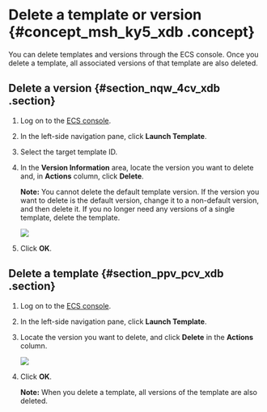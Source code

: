 # Delete a template or version {#concept_msh_ky5_xdb .concept}

You can delete templates and versions through the ECS console. Once you delete a template, all associated versions of that template are also deleted.

## Delete a version {#section_nqw_4cv_xdb .section}

1.  Log on to the [ECS console](https://partners-intl.console.aliyun.com/#/ecs).
2.  In the left-side navigation pane, click **Launch Template**.
3.  Select the target template ID.
4.  In the **Version Information** area, locate the version you want to delete and, in **Actions** column, click **Delete**.

    **Note:** You cannot delete the default template version. If the version you want to delete is the default version, change it to a non-default version, and then delete it. If you no longer need any versions of a single template, delete the template.

    ![](http://static-aliyun-doc.oss-cn-hangzhou.aliyuncs.com/assets/img/13808/15395044015359_en-US.png)

5.  Click **OK**.

## Delete a template {#section_ppv_pcv_xdb .section}

1.  Log on to the [ECS console](https://partners-intl.console.aliyun.com/#/ecs).
2.  In the left-side navigation pane, click **Launch Template**.
3.  Locate the version you want to delete, and click **Delete** in the **Actions** column.

    ![](http://static-aliyun-doc.oss-cn-hangzhou.aliyuncs.com/assets/img/13808/15395044025361_en-US.png)

4.  Click **OK**.

    **Note:** When you delete a template, all versions of the template are also deleted.


